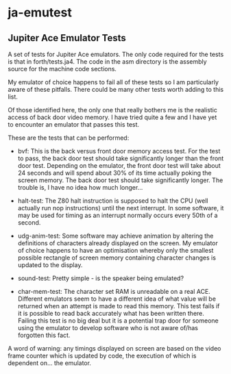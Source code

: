 # ja-emutest
## Jupiter Ace Emulator Tests

A set of tests for Jupiter Ace emulators. The only code required for the tests
is that in forth/tests.ja4. The code in the asm directory is the assembly source
for the machine code sections.

My emulator of choice happens to fail all of these tests so I am particularly
aware of these pitfalls. There could be many other tests worth adding to this
list.

Of those identified here, the only one that really bothers me is the realistic
access of back door video memory. I have tried quite a few and I have yet to
encounter an emulator that passes this test.

These are the tests that can be performed:

* bvf: This is the back versus front door memory access test. For the test to
pass, the back door test should take significantly longer than the front door
test. Depending on the emulator, the front door test will take about 24 seconds
and will spend about 30% of its time actually poking the screen memory. The
back door test should take significantly longer. The trouble is, I have no idea
how much longer...

* halt-test: The Z80 halt instruction is supposed to halt the CPU (well actually
run nop instructions) until the next interrupt. In some software, it may be used
for timing as an interrupt normally occurs every 50th of a second.

* udg-anim-test: Some software may achieve animation by altering the definitions
of characters already displayed on the screen. My emulator of choice happens to
have an optimisation whereby only the smallest possible rectangle of screen
memory containing character changes is updated to the display.

* sound-test: Pretty simple - is the speaker being emulated?

* char-mem-test: The character set RAM is unreadable on a real ACE. Different
emulators seem to have a different idea of what value will be returned when an
attempt is made to read this memory. This test fails if it is possible to read
back accurately what has been written there. Failing this test is no big deal
but it is a potential trap door for someone using the emulator to develop
software who is not aware of/has forgotten this fact.

A word of warning: any timings displayed on screen are based on the video frame
counter which is updated by code, the execution of which is dependent on... the
emulator.
